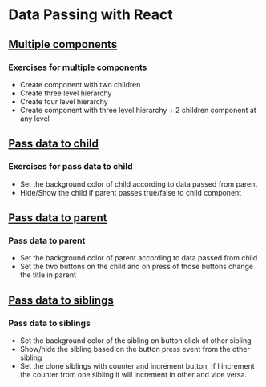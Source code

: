 # Data Passing with React

## [Multiple components](https://codesandbox.io/s/serene-perlman-lbd9p)
### Exercises for multiple components
* Create component with two children
* Create three level hierarchy
* Create four level hierarchy
* Create component with three level hierarchy + 2 children component at any level

## [Pass data to child](https://codesandbox.io/s/modest-wilson-gbgd6)
### Exercises for pass data to child
* Set the background color of child according to data passed from parent
* Hide/Show the child if parent passes true/false to child component

## [Pass data to parent](https://codesandbox.io/s/eloquent-snyder-9jm83)
### Pass data to parent
* Set the background color of parent according to data passed from child
* Set the two buttons on the child and on press of those buttons change the title in parent

## [Pass data to siblings](https://codesandbox.io/s/red-glade-tb17y)
### Pass data to siblings
* Set the background color of the sibling on button click of other sibling
* Show/hide the sibling based on the button press event from the other sibling
* Set the clone siblings with counter and increment button, If I increment the counter from one sibling it will increment in other and vice versa.

